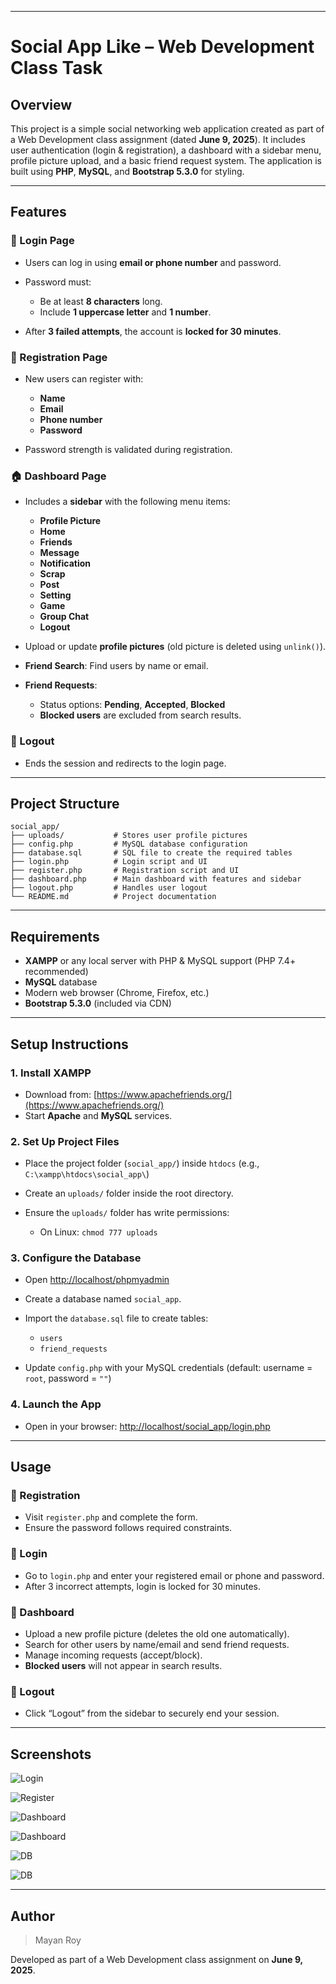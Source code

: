 

---

# **Social App Like – Web Development Class Task**

## **Overview**

This project is a simple social networking web application created as part of a Web Development class assignment (dated **June 9, 2025**). It includes user authentication (login & registration), a dashboard with a sidebar menu, profile picture upload, and a basic friend request system. The application is built using **PHP**, **MySQL**, and **Bootstrap 5.3.0** for styling.

---

## **Features**

### 🔐 Login Page

* Users can log in using **email or phone number** and password.
* Password must:

  * Be at least **8 characters** long.
  * Include **1 uppercase letter** and **1 number**.
* After **3 failed attempts**, the account is **locked for 30 minutes**.

### 📝 Registration Page

* New users can register with:

  * **Name**
  * **Email**
  * **Phone number**
  * **Password**
* Password strength is validated during registration.

### 🏠 Dashboard Page

* Includes a **sidebar** with the following menu items:

  * **Profile Picture**
  * **Home**
  * **Friends**
  * **Message**
  * **Notification**
  * **Scrap**
  * **Post**
  * **Setting**
  * **Game**
  * **Group Chat**
  * **Logout**
* Upload or update **profile pictures** (old picture is deleted using `unlink()`).
* **Friend Search**: Find users by name or email.
* **Friend Requests**:

  * Status options: **Pending**, **Accepted**, **Blocked**
  * **Blocked users** are excluded from search results.

### 🚪 Logout

* Ends the session and redirects to the login page.

---

## **Project Structure**

```
social_app/
├── uploads/           # Stores user profile pictures
├── config.php         # MySQL database configuration
├── database.sql       # SQL file to create the required tables
├── login.php          # Login script and UI
├── register.php       # Registration script and UI
├── dashboard.php      # Main dashboard with features and sidebar
├── logout.php         # Handles user logout
└── README.md          # Project documentation
```

---

## **Requirements**

* **XAMPP** or any local server with PHP & MySQL support (PHP 7.4+ recommended)
* **MySQL** database
* Modern web browser (Chrome, Firefox, etc.)
* **Bootstrap 5.3.0** (included via CDN)

---

## **Setup Instructions**

### 1. Install XAMPP

* Download from: [https://www.apachefriends.org/](https://www.apachefriends.org/)
* Start **Apache** and **MySQL** services.

### 2. Set Up Project Files

* Place the project folder (`social_app/`) inside `htdocs` (e.g., `C:\xampp\htdocs\social_app\`)
* Create an `uploads/` folder inside the root directory.
* Ensure the `uploads/` folder has write permissions:

  * On Linux: `chmod 777 uploads`

### 3. Configure the Database

* Open [http://localhost/phpmyadmin](http://localhost/phpmyadmin)
* Create a database named `social_app`.
* Import the `database.sql` file to create tables:

  * `users`
  * `friend_requests`
* Update `config.php` with your MySQL credentials (default: username = `root`, password = `""`)

### 4. Launch the App

* Open in your browser: [http://localhost/social\_app/login.php](http://localhost/social_app/login.php)

---

## **Usage**

### 🔸 Registration

* Visit `register.php` and complete the form.
* Ensure the password follows required constraints.

### 🔸 Login

* Go to `login.php` and enter your registered email or phone and password.
* After 3 incorrect attempts, login is locked for 30 minutes.

### 🔸 Dashboard

* Upload a new profile picture (deletes the old one automatically).
* Search for other users by name/email and send friend requests.
* Manage incoming requests (accept/block).
* **Blocked users** will not appear in search results.

### 🔸 Logout

* Click “Logout” from the sidebar to securely end your session.

---

## **Screenshots**

![Login](screenshots/1.png)

![Register](screenshots/2.png)

![Dashboard](screenshots/3.png)

![Dashboard](screenshots/4.png)

![DB](screenshots/5.png)

![DB](screenshots/6.png)

---


## **Author**
>Mayan Roy

Developed as part of a Web Development class assignment on **June 9, 2025**.


